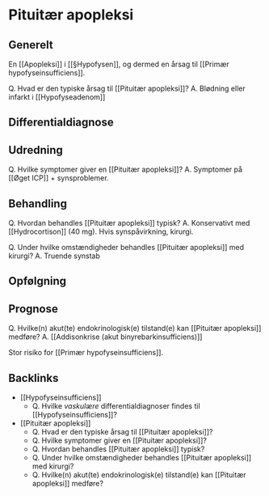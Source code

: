# Pituitær apopleksi
## Generelt
En [[Apopleksi]] i [[§Hypofysen]], og dermed en årsag til [[Primær hypofyseinsufficiens]].

Q. Hvad er den typiske årsag til [[Pituitær apopleksi]]?
A. Blødning eller infarkt i [[Hypofyseadenom]]

## Differentialdiagnose


## Udredning
Q. Hvilke symptomer giver en [[Pituitær apopleksi]]?
A. Symptomer på [[Øget ICP]] + synsproblemer.

## Behandling
Q. Hvordan  behandles [[Pituitær apopleksi]] typisk?
A. Konservativt med [[Hydrocortison]] (40 mg). Hvis synspåvirkning, kirurgi.

Q. Under hvilke omstændigheder behandles [[Pituitær apopleksi]] med kirurgi?
A. Truende synstab

## Opfølgning


## Prognose
Q. Hvilke(n) akut(te) endokrinologisk(e) tilstand(e) kan [[Pituitær apopleksi]] medføre?
A. [[Addisonkrise (akut binyrebarkinsufficiens)]]

Stor risiko for [[Primær hypofyseinsufficiens]].

## Backlinks
* [[Hypofyseinsufficiens]]
	* Q. Hvilke *vaskulære* differentialdiagnoser findes til [[Hypofyseinsufficiens]]?
* [[Pituitær apopleksi]]
	* Q. Hvad er den typiske årsag til [[Pituitær apopleksi]]?
	* Q. Hvilke symptomer giver en [[Pituitær apopleksi]]?
	* Q. Hvordan  behandles [[Pituitær apopleksi]] typisk?
	* Q. Under hvilke omstændigheder behandles [[Pituitær apopleksi]] med kirurgi?
	* Q. Hvilke(n) akut(te) endokrinologisk(e) tilstand(e) kan [[Pituitær apopleksi]] medføre?

<!-- #anki/tag/med/Endocrinology #anki/deck/Medicine #anki/tag/med/Neurology #anki/tag/med/Neurosurgery -->

<!-- {BearID:ED64E5D2-D43E-4EB0-AC99-32AFCCB81DC6-83502-00006173511874DA} -->
